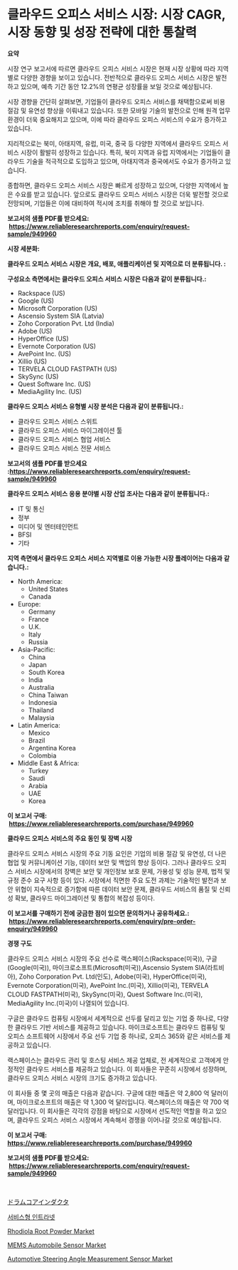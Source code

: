 <p><h1>클라우드 오피스 서비스 시장: 시장 CAGR, 시장 동향 및 성장 전략에 대한 통찰력</h1></p><p><strong>요약</strong></p>
<p><p>시장 연구 보고서에 따르면 클라우드 오피스 서비스 시장은 현재 시장 상황에 따라 지역별로 다양한 경향을 보이고 있습니다. 전반적으로 클라우드 오피스 서비스 시장은 발전하고 있으며, 예측 기간 동안 12.2%의 연평균 성장률을 보일 것으로 예상됩니다. </p><p>시장 경향을 간단히 살펴보면, 기업들이 클라우드 오피스 서비스를 채택함으로써 비용 절감 및 유연성 향상을 이뤄내고 있습니다. 또한 모바일 기술의 발전으로 인해 원격 업무 환경이 더욱 중요해지고 있으며, 이에 따라 클라우드 오피스 서비스의 수요가 증가하고 있습니다.</p><p>지리적으로는 북미, 아태지역, 유럽, 미국, 중국 등 다양한 지역에서 클라우드 오피스 서비스 시장이 활발히 성장하고 있습니다. 특히, 북미 지역과 유럽 지역에서는 기업들이 클라우드 기술을 적극적으로 도입하고 있으며, 아태지역과 중국에서도 수요가 증가하고 있습니다.</p><p>종합하면, 클라우드 오피스 서비스 시장은 빠르게 성장하고 있으며, 다양한 지역에서 높은 수요를 받고 있습니다. 앞으로도 클라우드 오피스 서비스 시장은 더욱 발전할 것으로 전망되며, 기업들은 이에 대비하여 적시에 조치를 취해야 할 것으로 보입니다.</p></p>
<p><strong>보고서의 샘플 PDF를 받으세요: &nbsp;<a href="https://www.reliableresearchreports.com/enquiry/request-sample/949960">https://www.reliableresearchreports.com/enquiry/request-sample/949960</a></strong></p>
<p><strong>시장 세분화:</strong></p>
<p><strong> 클라우드 오피스 서비스 시장은 개요, 배포, 애플리케이션 및 지역으로 더 분류됩니다. :</strong></p>
<p><strong>구성요소 측면에서는 클라우드 오피스 서비스 시장은 다음과 같이 분류됩니다.:</strong></p>
<p><ul><li>Rackspace (US)</li><li>Google (US)</li><li>Microsoft Corporation (US)</li><li>Ascensio System SIA (Latvia)</li><li>Zoho Corporation Pvt. Ltd (India)</li><li>Adobe (US)</li><li>HyperOffice (US)</li><li>Evernote Corporation (US)</li><li>AvePoint Inc. (US)</li><li>Xillio (US)</li><li>TERVELA CLOUD FASTPATH (US)</li><li>SkySync (US)</li><li>Quest Software Inc. (US)</li><li>MediaAgility Inc. (US)</li></ul></p>
<p><strong> 클라우드 오피스 서비스 유형별 시장 분석은 다음과 같이 분류됩니다.:</strong></p>
<p><ul><li>클라우드 오피스 서비스 스위트</li><li>클라우드 오피스 서비스 마이그레이션 툴</li><li>클라우드 오피스 서비스 협업 서비스</li><li>클라우드 오피스 서비스 전문 서비스</li></ul></p>
<p><strong>보고서의 샘플 PDF를 받으세요 :<a href="https://www.reliableresearchreports.com/enquiry/request-sample/949960">https://www.reliableresearchreports.com/enquiry/request-sample/949960</a></strong></p>
<p><strong> 클라우드 오피스 서비스 응용 분야별 시장 산업 조사는 다음과 같이 분류됩니다.:</strong></p>
<p><ul><li>IT 및 통신</li><li>정부</li><li>미디어 및 엔터테인먼트</li><li>BFSI</li><li>기타</li></ul></p>
<p><strong>지역 측면에서 클라우드 오피스 서비스 지역별로 이용 가능한 시장 플레이어는 다음과 같습니다.:</strong></p>
<p><ul>
    <li>
        North America:
        <ul>
            <li>United States</li>
            <li>Canada</li>
        </ul>
    </li>
    <li>
        Europe:
        <ul>
            <li>Germany</li>
            <li>France</li>
            <li>U.K.</li>
            <li>Italy</li>
            <li>Russia</li>
        </ul>
    </li>
    <li>
        Asia-Pacific:
        <ul>
            <li>China</li>
            <li>Japan</li>
            <li>South Korea</li>
            <li>India</li>
            <li>Australia</li>
            <li>China Taiwan</li>
            <li>Indonesia</li>
            <li>Thailand</li>
            <li>Malaysia</li>
        </ul>
    </li>
    <li>
        Latin America:
        <ul>
            <li>Mexico</li>
            <li>Brazil</li>
            <li>Argentina Korea</li>
            <li>Colombia</li>
        </ul>
    </li>
    <li>
        Middle East & Africa:
        <ul>
            <li>Turkey</li>
            <li>Saudi</li>
            <li>Arabia</li>
            <li>UAE</li>
            <li>Korea</li>
        </ul>
    </li>
    </ul></p>
<p><strong>이 보고서 구매: &nbsp;<a href="https://www.reliableresearchreports.com/purchase/949960">https://www.reliableresearchreports.com/purchase/949960</a></strong></p>
<p><strong>클라우드 오피스 서비스의 주요 동인 및 장벽 시장</strong></p>
<p><p>클라우드 오피스 서비스 시장의 주요 기동 요인은 기업의 비용 절감 및 유연성, 더 나은 협업 및 커뮤니케이션 기능, 데이터 보안 및 백업의 향상 등이다. 그러나 클라우드 오피스 서비스 시장에서의 장벽은 보안 및 개인정보 보호 문제, 가용성 및 성능 문제, 법적 및 규정 준수 요구 사항 등이 있다. 시장에서 직면한 주요 도전 과제는 기술적인 발전과 보안 위협이 지속적으로 증가함에 따른 데이터 보안 문제, 클라우드 서비스의 품질 및 신뢰성 확보, 클라우드 마이그레이션 및 통합의 복잡성 등이다.</p></p>
<p><strong>이 보고서를 구매하기 전에 궁금한 점이 있으면 문의하거나 공유하세요.: &nbsp;<a href="https://www.reliableresearchreports.com/enquiry/pre-order-enquiry/949960">https://www.reliableresearchreports.com/enquiry/pre-order-enquiry/949960</a></strong></p>
<p><strong>경쟁 구도</strong></p>
<p><p>클라우드 오피스 서비스 시장의 주요 선수로 랙스페이스(Rackspace(미국)), 구글(Google(미국)), 마이크로소프트(Microsoft(미국)),Ascensio System SIA(라트비아), Zoho Corporation Pvt. Ltd(인도), Adobe(미국), HyperOffice(미국), Evernote Corporation(미국), AvePoint Inc.(미국), Xillio(미국), TERVELA CLOUD FASTPATH(미국), SkySync(미국), Quest Software Inc.(미국), MediaAgility Inc.(미국)이 나열되어 있습니다. </p><p>구글은 클라우드 컴퓨팅 시장에서 세계적으로 선두를 달리고 있는 기업 중 하나로, 다양한 클라우드 기반 서비스를 제공하고 있습니다. 마이크로소프트는 클라우드 컴퓨팅 및 오피스 소프트웨어 시장에서 주요 선두 기업 중 하나로, 오피스 365와 같은 서비스를 제공하고 있습니다. </p><p>랙스페이스는 클라우드 관리 및 호스팅 서비스 제공 업체로, 전 세계적으로 고객에게 안정적인 클라우드 서비스를 제공하고 있습니다. 이 회사들은 꾸준히 시장에서 성장하며, 클라우드 오피스 서비스 시장의 크기도 증가하고 있습니다.</p><p>이 회사들 중 몇 곳의 매출은 다음과 같습니다. 구글에 대한 매출은 약 2,800 억 달러이며, 마이크로소프트의 매출은 약 1,300 억 달러입니다. 랙스페이스의 매출은 약 700 억 달러입니다. 이 회사들은 각각의 강점을 바탕으로 시장에서 선도적인 역할을 하고 있으며, 클라우드 오피스 서비스 시장에서 계속해서 경쟁을 이어나갈 것으로 예상됩니다.</p></p>
<p><strong>이 보고서 구매: &nbsp; <a href="https://www.reliableresearchreports.com/purchase/949960">https://www.reliableresearchreports.com/purchase/949960</a></strong></p>
<p><strong>보고서의 샘플 PDF를 받으세요: &nbsp;<a href="https://www.reliableresearchreports.com/enquiry/request-sample/949960">https://www.reliableresearchreports.com/enquiry/request-sample/949960</a></strong><strong></strong></p>
<p>&nbsp;</p>
<p><p><a href="https://github.com/SarahFahey88/Market-Research-Report-List-1/blob/main/997126810627.md">ドラムコアインダクタ</a></p><p><a href="https://github.com/ZacharyScthmitt4465/Market-Research-Report-List-1/blob/main/75586359788.md">서비스형 인트라넷</a></p><p><a href="https://flame-sidecar-702.notion.site/Rhodiola-Root-Powder-Market-Research-Report-Forecasted-for-Period-from-2024-2031-by-Market-Type--f690d024ef1c490fa00f5c12aba53919">Rhodiola Root Powder Market</a></p><p><a href="https://github.com/santosh758595/Market-Research-Report-List-3/blob/main/mems-automobile-sensor-market.md">MEMS Automobile Sensor Market</a></p><p><a href="https://github.com/mbisetmhermsr/Market-Research-Report-List-1/blob/main/automotive-steering-angle-measurement-sensor-market.md">Automotive Steering Angle Measurement Sensor Market</a></p></p>